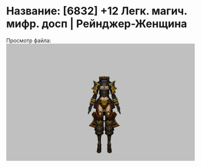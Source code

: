 # Название: [6832] +12 Легк. магич. мифр. досп | Рейнджер-Женщина

Просмотр файла:
![p030023.png](p030023.png)